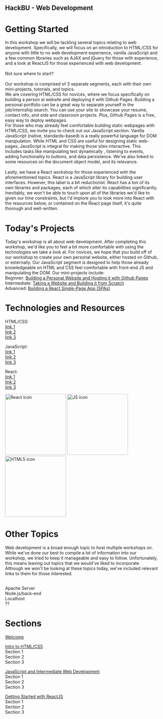 ## HackBU - Web Development

# Getting Started

In this workshop we will be
tackling several topics relating to web development. Specifically, we will
focus on an introduction to HTML/CSS for anyone with little to no web development experience, vanilla JavaScript
and a few common libraries such as AJAX and jQuery for those with experience, and a look at ReactJS for those experienced with web development.
<br /> <br />
Not sure where to start? <br /> <br />
Our workshop is comprised of 3 separate segments, each with their own mini-projects, tutorials, and topics.
<br />
We are covering HTML/CSS for novices, where we focus specifically on building a person al website and deploying it with
Github Pages. Building a personal portfolio can be a great way to separate yourself in the job/internship search. You can
use your site to showcase your resume, contact info, and side and classroom projects. Plus, Github Pages is a free, easy way
to deploy webpages.
<br />
For those who may already feel comfortable building static webpages with HTML/CSS, we invite you to check out our JavaScript section.
Vanilla JavaScript (native, standards-based) is a really powerful language for DOM manipulation. While HTML and CSS are useful for
designing static web-pages, JavaScript is integral for making those sites interactive. This includes tasks like manipulating text dynamically
, listening to events, adding functionality to buttons, and data persistence. We've also linked to some resources on the document object model, and its relevance.  
<br />
Lastly, we have a React workshop for those experienced with the aforementioned topics. React is a JavaScript library for building user interfaces. However, this label is a bit reductionist. React has a ton of its own libraries and packages, each of which alter its capabilities significantly. Inevitably, we won't be able to touch upon all of the libraries we'd like to given our time constraints, but I'd implore you to look more into React with the resources below, or contained on the React page itself, it's quite thorough and well-written.

# Today's Projects

Today's workshop is all about web development. After completing this workshop,
we'd like you to feel a bit more comfortable with using the technologies we take a look at.
For novices, we hope that you
build off of our workshop to create your own personal website, either hosted on Github, or externally. Our JavaScript segment is designed to help those already knowledgeable on HTML and CSS feel comfortable with front-end JS and manipulating the DOM. Our mini-projects include: <br />
Beginner:   <a href="README.md">Building a Personal Website and Hosting it with Github Pages</a> <br />
Intermediate:   <a href="README.md">Taking a Website and Building it from Scratch</a> <br />
Advanced: <a href="README.md">Building a React Single-Page App (SPAs)</a>

# Technologies and Resources
HTML/CSS: <br />
<a href="">link 1</a> <br />
<a href="">link 2</a> <br />
<a href="">link 3</a> <br />


JavaScript: <br />
<a href="">link 1</a> <br />
<a href="">link 2</a> <br />
<a href="">link 3</a> <br />

React: <br />
<a href="">link 1</a> <br />
<a href="">link 2</a> <br />
<a href="">link 3</a> <br />

<p float="left">
     <img src="http://www.jsweet.org/wp-content/uploads/2016/04/react-logo-300x289.png"
          alt="React icon"
          height="200" width="200" />
     <img src="https://upload.wikimedia.org/wikipedia/commons/6/6a/JavaScript-logo.png"
          alt="JS icon"
          height="200" width="200" />
     <img src="https://logos-download.com/wp-content/uploads/2017/07/HTML5_logo.png"
          alt="HTML5 icon"
          height="200" width="200" />
</p>




# Other Topics

Web development is a broad enough topic to host multiple workshops on. While we've done our best to compile a lot of information into our workshop, we tried to keep it manageable and easy to follow. Unfortunately, this means leaving out
topics that we would've liked to incorporate. Although we won't be looking at these topics today, we've included relevant links to them for those interested. <br />

<LIST TOPICS AND RESOURCES HERE> <br />
Apache Server  <br />
Node.js/back-end <br />
Localhost <br />
?? <br />


# Sections

<a href="README.md">Welcome</a> <br />

<a href="README.md">Intro to HTML/CSS</a> <br />
Section 1<br />
Section 2<br />
Section 3<br />


<a href="README.md">JavaScript and Intermediate Web Development</a> <br />
Section 1<br />
Section 2<br />
Section 3<br />



<a href="README.md">Getting Started with ReactJS</a> <br />
Section 1<br />
Section 2<br />
Section 3<br />
